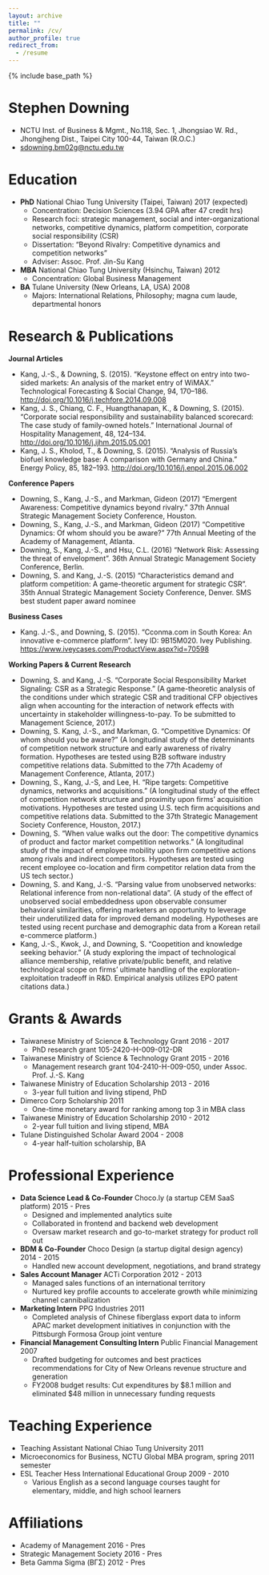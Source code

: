 ```yaml
---
layout: archive
title: ""
permalink: /cv/
author_profile: true
redirect_from:
  - /resume
---
```


{% include base_path %}

Stephen Downing
======
- NCTU Inst. of Business & Mgmt.,  No.118, Sec. 1, Jhongsiao W. Rd., Jhongjheng Dist., Taipei City 100-44, Taiwan (R.O.C.)
- sdowning.bm02g@nctu.edu.tw 

Education
======
- **PhD**  National Chiao Tung University (Taipei, Taiwan)					2017 (expected) 
  - Concentration: Decision Sciences  (3.94 GPA after 47 credit hrs)
  - Research foci: strategic management, social and inter-organizational networks, competitive dynamics, platform competition, corporate social responsibility (CSR)
  - Dissertation:  “Beyond Rivalry:  Competitive dynamics and competition networks”
  - Adviser:  Assoc. Prof. Jin-Su Kang
- **MBA**  National Chiao Tung University (Hsinchu, Taiwan)				2012 
  - Concentration:  Global Business Management
- **BA**    Tulane University (New Orleans, LA, USA)						2008 
  - Majors:  International Relations, Philosophy;  magna cum laude, departmental honors


Research & Publications
======
**Journal Articles**
- Kang, J.-S., & Downing, S. (2015). “Keystone effect on entry into two-sided markets: An analysis of the market entry of WiMAX.” Technological Forecasting & Social Change, 94, 170–186. http://doi.org/10.1016/j.techfore.2014.09.008 
- Kang, J. S., Chiang, C. F., Huangthanapan, K., & Downing, S. (2015). “Corporate social responsibility and sustainability balanced scorecard: The case study of family-owned hotels.” International Journal of Hospitality Management, 48, 124–134. http://doi.org/10.1016/j.ijhm.2015.05.001
- Kang, J. S., Kholod, T., & Downing, S. (2015). “Analysis of Russia’s biofuel knowledge base: A comparison with Germany and China.” Energy Policy, 85, 182–193. http://doi.org/10.1016/j.enpol.2015.06.002
 
**Conference Papers**
- Downing, S., Kang, J.-S., and Markman, Gideon  (2017) “Emergent Awareness: Competitive dynamics beyond rivalry.”   37th Annual Strategic Management Society Conference, Houston.
- Downing, S., Kang, J.-S., and Markman, Gideon  (2017) “Competitive Dynamics: Of whom should you be aware?”   77th Annual Meeting of the Academy of Management, Atlanta.
- Downing, S., Kang, J.-S., and Hsu, C.L.  (2016) “Network Risk: Assessing the threat of envelopment”.  36th Annual Strategic Management Society Conference, Berlin.
- Downing, S. and Kang, J.-S. (2015) “Characteristics demand and platform competition: A game-theoretic argument for strategic CSR”.  35th Annual Strategic Management Society Conference, Denver. SMS best student paper award nominee
  
**Business Cases**
- Kang. J.-S., and Downing, S. (2015). “Cconma.com in South Korea: An innovative e-commerce platform”. Ivey ID: 9B15M020. Ivey Publishing. https://www.iveycases.com/ProductView.aspx?id=70598
 
**Working Papers & Current Research**
- Downing, S. and Kang, J.-S. “Corporate Social Responsibility Market Signaling: CSR as a Strategic Response.” (A game-theoretic analysis of the conditions under which strategic CSR and traditional CFP objectives align when accounting for the interaction of network effects with uncertainty in stakeholder willingness-to-pay.  To be submitted to Management Science, 2017.)
- Downing, S. Kang, J.-S., and Markman, G. “Competitive Dynamics: Of whom should you be aware?” (A longitudinal study of the determinants of competition network structure and early awareness of rivalry formation. Hypotheses are tested using B2B software industry competitive relations data.  Submitted to the 77th Academy of Management Conference, Atlanta, 2017.)
- Downing, S., Kang, J.-S, and Lee, H. “Ripe targets: Competitive dynamics, networks and acquisitions.” (A longitudinal study of the effect of competition network structure and proximity upon firms’ acquisition motivations. Hypotheses are tested using U.S. tech firm acquisitions and competitive relations data.  Submitted to the 37th Strategic Management Society Conference, Houston, 2017.)
- Downing, S. “When value walks out the door: The competitive dynamics of product and factor market competition networks.” (A longitudinal study of the impact of employee mobility upon firm competitive actions among rivals and indirect competitors. Hypotheses are tested using recent employee co-location and firm competitor relation data from the US tech sector.)
- Downing, S. and Kang, J.-S. “Parsing value from unobserved networks: Relational inference from non-relational data”.  (A study of the effect of unobserved social embeddedness upon observable consumer behavioral similarities, offering marketers an opportunity to leverage their underutilized data for improved demand modeling. Hypotheses are tested using recent purchase and demographic data from a Korean retail e-commerce platform.) 
- Kang, J.-S., Kwok, J., and Downing, S.  “Coopetition and knowledge seeking behavior.”  (A study exploring the impact of technological alliance membership, relative private/public benefit, and relative technological scope on firms’ ultimate handling of the exploration-exploitation tradeoff in R&D. Empirical analysis utilizes EPO patent citations data.)


Grants & Awards
======
- Taiwanese Ministry of Science & Technology Grant					2016 - 2017
  - PhD research grant 105-2420-H-009-012-DR
- Taiwanese Ministry of Science & Technology Grant					2015 - 2016
  - Management research grant 104-2410-H-009-050, under Assoc. Prof. J.-S. Kang
- Taiwanese Ministry of Education Scholarship 						2013 - 2016 
  - 3-year full tuition and living stipend, PhD
- Dimerco Corp Scholarship 								2011
  - One-time monetary award for ranking among top 3 in MBA class
- Taiwanese Ministry of Education Scholarship 						2010 - 2012 
  - 2-year full tuition and living stipend, MBA
- Tulane Distinguished Scholar Award 							2004 - 2008 
  - 4-year half-tuition scholarship, BA


Professional Experience
======
- **Data Science Lead & Co-Founder**  Choco.ly  (a startup CEM SaaS platform)		2015 - Pres
  - Designed and implemented analytics suite
  - Collaborated in frontend and backend web development 
  - Oversaw market research and go-to-market strategy for product roll out
- **BDM & Co-Founder**  Choco Design  (a startup digital design agency)			2014 - 2015
  - Handled new account development, negotiations, and brand strategy
- **Sales Account Manager**  ACTi Corporation 						2012 - 2013
  - Managed sales functions of an international territory
  - Nurtured key profile accounts to accelerate growth while minimizing channel cannibalization
- **Marketing Intern**  PPG Industries 							2011
  - Completed analysis of Chinese fiberglass export data to inform APAC market development initiatives in conjunction with the Pittsburgh Formosa Group joint venture
- **Financial Management Consulting Intern**  Public Financial Management 		2007
  - Drafted budgeting for outcomes and best practices recommendations for City of New Orleans revenue structure and generation
  - FY2008 budget results: Cut expenditures by $8.1 million and eliminated $48 million in unnecessary funding requests


Teaching Experience
======
 - Teaching Assistant  National Chiao Tung University					2011
 - Microeconomics for Business, NCTU Global MBA program, spring 2011 semester
 - ESL Teacher   Hess International Educational Group					2009 - 2010
    - Various English as a second language courses taught for elementary, middle, and high school learners


Affiliations
======
 - Academy of Management								2016 - Pres
 - Strategic Management Society					2016 - Pres
 - Beta Gamma Sigma (ΒΓΣ) 							2012 - Pres

